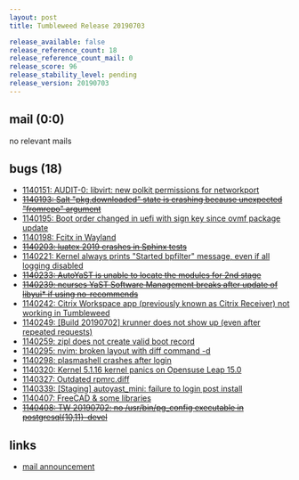```yaml
---
layout: post
title: Tumbleweed Release 20190703

release_available: false
release_reference_count: 18
release_reference_count_mail: 0
release_score: 96
release_stability_level: pending
release_version: 20190703
---
```


## mail (0:0)

no relevant mails

## bugs (18)

<!--more-->

- [1140151: AUDIT-0: libvirt: new polkit permissions for networkport](https://bugzilla.opensuse.org/show_bug.cgi?id=1140151)
- ~~[1140193: Salt "pkg.downloaded" state is crashing because unexpected "fromrepo" argument](https://bugzilla.opensuse.org/show_bug.cgi?id=1140193)~~
- [1140195: Boot order changed in uefi with sign key since ovmf package update](https://bugzilla.opensuse.org/show_bug.cgi?id=1140195)
- [1140198: Fcitx in Wayland](https://bugzilla.opensuse.org/show_bug.cgi?id=1140198)
- ~~[1140203: luatex 2019 crashes in Sphinx tests](https://bugzilla.opensuse.org/show_bug.cgi?id=1140203)~~
- [1140221: Kernel always prints "Started bpfilter" message, even if all logging disabled](https://bugzilla.opensuse.org/show_bug.cgi?id=1140221)
- ~~[1140233: AutoYaST is unable to locate the modules for 2nd stage](https://bugzilla.opensuse.org/show_bug.cgi?id=1140233)~~
- ~~[1140239: ncurses YaST Software Management breaks after update of libyui* if using no-recommends](https://bugzilla.opensuse.org/show_bug.cgi?id=1140239)~~
- [1140242: Citrix Workspace app (previously known as Citrix Receiver) not working in Tumbleweed](https://bugzilla.opensuse.org/show_bug.cgi?id=1140242)
- [1140249: \[Build 20190702\] krunner does not show up (even after repeated requests)](https://bugzilla.opensuse.org/show_bug.cgi?id=1140249)
- [1140259: zipl does not create valid boot record](https://bugzilla.opensuse.org/show_bug.cgi?id=1140259)
- [1140295: nvim: broken layout with diff command -d](https://bugzilla.opensuse.org/show_bug.cgi?id=1140295)
- [1140298: plasmashell crashes after login](https://bugzilla.opensuse.org/show_bug.cgi?id=1140298)
- [1140320: Kernel 5.1.16 kernel panics on Opensuse Leap 15.0](https://bugzilla.opensuse.org/show_bug.cgi?id=1140320)
- [1140327: Outdated rpmrc.diff](https://bugzilla.opensuse.org/show_bug.cgi?id=1140327)
- [1140339: \[Staging\] autoyast_mini: failure to login post install](https://bugzilla.opensuse.org/show_bug.cgi?id=1140339)
- [1140407: FreeCAD & some libraries](https://bugzilla.opensuse.org/show_bug.cgi?id=1140407)
- ~~[1140408: TW 20190702: no /usr/bin/pg_config executable in postgresql{10,11}-devel](https://bugzilla.opensuse.org/show_bug.cgi?id=1140408)~~



## links

- [mail announcement](https://lists.opensuse.org/opensuse-factory/2019-07/msg00083.html)
